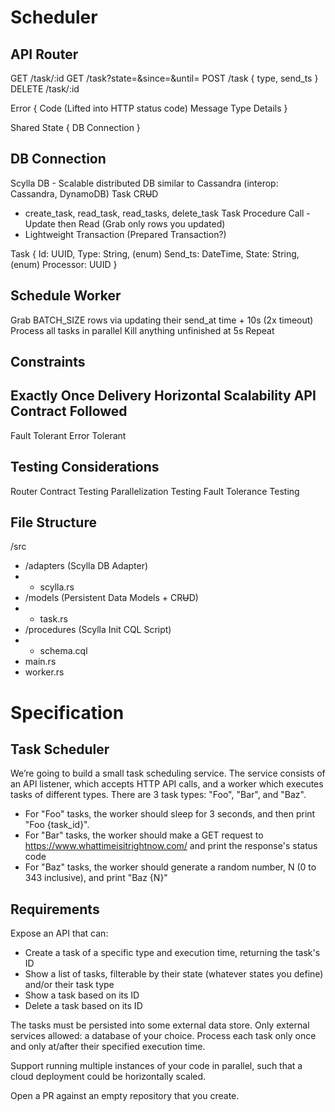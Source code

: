 # Scheduler

## API Router

GET /task/:id
GET /task?state=&since=&until=
POST /task
  { type, send_ts }
DELETE /task/:id

Error {
  Code (Lifted into HTTP status code)
  Message
  Type
  Details
}

Shared State {
  DB Connection
}

## DB Connection

Scylla DB - Scalable distributed DB similar to Cassandra (interop: Cassandra, DynamoDB)
Task CR~~U~~D
 - create_task, read_task, read_tasks, delete_task
Task Procedure Call - Update then Read (Grab only rows you updated)
 - Lightweight Transaction (Prepared Transaction?)

Task {
  Id: UUID,
  Type: String, (enum)
  Send_ts: DateTime,
  State: String, (enum)
  Processor: UUID
}

## Schedule Worker

Grab BATCH_SIZE rows via updating their send_at time + 10s (2x timeout)
Process all tasks in parallel
Kill anything unfinished at 5s
Repeat

## Constraints

Exactly Once Delivery
Horizontal Scalability
API Contract Followed
-
Fault Tolerant
Error Tolerant

## Testing Considerations

Router Contract Testing
Parallelization Testing
Fault Tolerance Testing

## File Structure

/src
- /adapters (Scylla DB Adapter)
- - scylla.rs
- /models (Persistent Data Models + CR~~U~~D)
- - task.rs
- /procedures (Scylla Init CQL Script)
- - schema.cql
- main.rs
- worker.rs

# Specification

## Task Scheduler

We’re going to build a small task scheduling service. The service consists of an API listener, which accepts HTTP API calls, and a worker which executes tasks of different types. There are 3 task types: "Foo", "Bar", and "Baz".
- For "Foo" tasks, the worker should sleep for 3 seconds, and then print "Foo {task_id}".
- For "Bar" tasks, the worker should make a GET request to https://www.whattimeisitrightnow.com/ and print the response's status code
- For "Baz" tasks, the worker should generate a random number, N (0 to 343 inclusive), and print "Baz {N}"

## Requirements

Expose an API that can:
- Create a task of a specific type and execution time, returning the task's ID
- Show a list of tasks, filterable by their state (whatever states you define) and/or their task type
- Show a task based on its ID
- Delete a task based on its ID

The tasks must be persisted into some external data store.
Only external services allowed: a database of your choice.
Process each task only once and only at/after their specified execution time.

Support running multiple instances of your code in parallel, such that a cloud deployment could be horizontally scaled.

Open a PR against an empty repository that you create.

